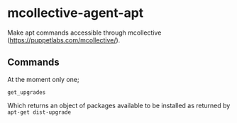 mcollective-agent-apt
=====================

Make apt commands accessible through mcollective (https://puppetlabs.com/mcollective/).

Commands
--------

At the moment only one;

    get_upgrades

Which returns an object of packages available to be installed as returned by `apt-get dist-upgrade`
